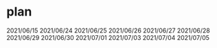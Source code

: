 # plan

2021/06/15
2021/06/24
2021/06/25
2021/06/26
2021/06/27
2021/06/28
2021/06/29
2021/06/30
2021/07/01
2021/07/03
2021/07/04
2021/07/05

